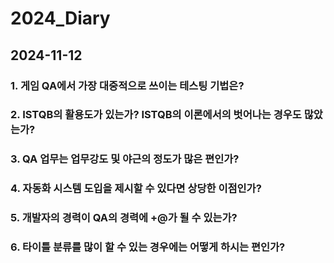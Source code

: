 # 2024_Diary
## 2024-11-12
### 1. 게임 QA에서 가장 대중적으로 쓰이는 테스팅 기법은?
### 2. ISTQB의 활용도가 있는가? ISTQB의 이론에서의 벗어나는 경우도 많았는가?
### 3. QA 업무는 업무강도 및 야근의 정도가 많은 편인가?
### 4. 자동화 시스템 도입을 제시할 수 있다면 상당한 이점인가?
### 5. 개발자의 경력이 QA의 경력에 +@가 될 수 있는가?
### 6. 타이틀 분류를 많이 할 수 있는 경우에는 어떻게 하시는 편인가?

